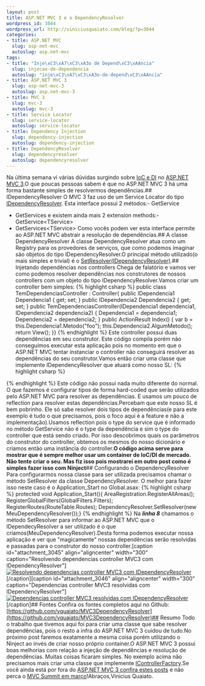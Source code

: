 ```yaml
--- 
layout: post
title: ASP.NET MVC 3 e o DependencyResolver
wordpress_id: 3044
wordpress_url: http://viniciusquaiato.com/blog/?p=3044
categories: 
- title: ASP.NET MVC
  slug: asp-net-mvc
  autoslug: asp.net-mvc
tags: 
- title: "Inje\xC3\xA7\xC3\xA3o de Depend\xC3\xAAncia"
  slug: injecao-de-dependencia
  autoslug: "inje\xC3\xA7\xC3\xA3o-de-depend\xC3\xAAncia"
- title: ASP.NET MVC 3
  slug: asp-net-mvc-3
  autoslug: asp.net-mvc-3
- title: MVC 3
  slug: mvc-3
  autoslug: mvc-3
- title: Service Locator
  slug: service-locator
  autoslug: service-locator
- title: Dependency Injection
  slug: dependency-injection
  autoslug: dependency-injection
- title: DependencyResolver
  slug: dependencyresolver
  autoslug: dependencyresolver
---
```

Na última semana vi várias dúvidas surgindo sobre [IoC e DI](http://viniciusquaiato.com/blog/wp-admin/edit-tags.php?action=edit&taxonomy=post_tag&post_type=post&tag_ID=27) no [ASP.NET MVC 3](http://viniciusquaiato.com/asp-net-mvc-3).O que poucas pessoas sabem é que no ASP.NET MVC 3 há uma forma bastante simples de resolvermos dependências.## IDependencyResolver
O MVC 3 faz uso de um Service Locator do tipo [IDependencyResolver](http://msdn.microsoft.com/en-us/library/system.web.mvc.idependencyresolver(v=vs.98).aspx). Esta interface possui 2 métodos:- GetService
- GetServices
e existem ainda mais 2 extension methods:- GetService&lt;TService&gt;
- GetServices&lt;TService&gt;
Como vocês podem ver esta interface permite ao ASP.NET MVC abstrair a resolução de dependências.## A classe DependencyResolver
A classe DependencyResolver atua como um Registry para os provedores de serviços, que como podemos imaginar são objetos do tipo IDependencyResolver.O principal método utilizado(o mais simples e trivial) é o [SetResolver(IDependencyResolver)](http://msdn.microsoft.com/en-us/library/gg401985(v=vs.98).aspx).## Injetando dependências nos controllers
Chega de falatório e vamos ver como podemos resolver dependências nos construtores de nossos controllers com um objeto do tipo IDependencyResolver.Vamos criar um controller bem simples:
{% highlight csharp %}
public class TemDependenciasController : Controller{    public IDependencia1 Dependencia1 { get; set; }    public IDependencia2 Dependencia2 { get; set; }    public TemDependenciasController(IDependencia1 dependencia1, IDependencia2 dependencia2)    {        Dependencia1 = dependencia1;        Dependencia2 = dependencia2;    }    public ActionResult Index()    {        var b = this.Dependencia1.Metodo("foo");        this.Dependencia2.AlgumMetodo();        return View();    }}
{% endhighlight %}
Este controller possui duas dependências em seu construtor. Este código compila porém não conseguimos executar esta aplicação pois no momento em que o ASP.NET MVC tentar instanciar o controller não conseguirá resolver as dependências do seu construtor.Vamos então criar uma classe que implemente IDependencyResolver que atuará como nosso SL:
{% highlight csharp %}

{% endhighlight %}
 Este código não possui nada muito diferente do normal. O que fazemos é configurar tipos de forma hard-coded que serão utilizados pelo ASP.NET MVC para resolver as dependências. E usamos um pouco de reflection para resolver estas dependências.Percebam que este nosso SL é bem pobrinho. Ele só sabe resolver dois tipos de dependências(e para este exemplo é tudo o que precisamos, pois o foco aqui é a feature e não a implementação).Usamos reflection pois o type do service que é informado no método GetService não é o type da dependência e sim o type do controller que está sendo criado. Por isso descobrimos quais os parâmetros do construtor do controller, obtemos os mesmos do nosso dicionário e criamos então uma instância do controller.**O código acima serve para mostrar que é sempre melhor usar um container de IoC/DI de mercado. Não tente criar o seu. Mas fiz isso pois mostrarei em outro post como é simples fazer isso  com Ninject**## Configurando o DependencyResolver
Para configurarmos nossa classe para ser utilizada precisamos chamar o método SetResolver da classe DependencyResolver. O melhor para fazer isso neste caso é o Application_Start no Global.asax:
{% highlight csharp %}
protected void Application_Start(){    AreaRegistration.RegisterAllAreas();    RegisterGlobalFilters(GlobalFilters.Filters);    RegisterRoutes(RouteTable.Routes);    DependencyResolver.SetResolver(new MeuDependencyResolver());}
{% endhighlight %}
Na **_linha 8_** chamamos o método SetResolver para informar ao ASP.NET MVC que o IDependecyResolver a ser utilizado é o que criamos(MeuDependencyResolver).Desta forma podemos executar nossa aplicação e ver que "magicamente" nossas dependências serão resolvidas e passadas para o construtor do nosso controller.[caption id="attachment_3045" align="aligncenter" width="300" caption="Resolvendo dependencias controller MVC3 com  IDependencyResolver"][![Resolvendo dependencias controller MVC3 com  IDependencyResolver](http://viniciusquaiato.com/blog/wp-content/uploads/2011/02/Resolvendo-dependencias-controller-IDependencyResolver-300x209.png "Resolvendo dependencias controller MVC3 com  IDependencyResolver")](http://viniciusquaiato.com/blog/wp-content/uploads/2011/02/Resolvendo-dependencias-controller-IDependencyResolver.png)[/caption][caption id="attachment_3046" align="aligncenter" width="300" caption="Dependencias controller MVC3 resolvidas com IDependencyResolver"][![Dependencias controller MVC3 resolvidas com IDependencyResolver](http://viniciusquaiato.com/blog/wp-content/uploads/2011/02/Dependencias-controller-resolvidas-com-IDependencyResolver-300x196.png "Dependencias controller MVC3 resolvidas com IDependencyResolver")](http://viniciusquaiato.com/blog/wp-content/uploads/2011/02/Dependencias-controller-resolvidas-com-IDependencyResolver.png)[/caption]## Fontes
Confira os fontes completos aqui no Github: [https://github.com/vquaiato/MVC3DependencyResolver](https://github.com/vquaiato/MVC3DependencyResolver)## Resumo
Todo o trabalho que tivemos aqui foi para criar uma classe que sabe resolver dependências, pois o resto a infra do ASP.NET MVC 3 cuidou de tudo.No próximo post faremos exatamente a mesma coisa porém utilizando o Ninject ao invés de criar nosso próprio container.O ASP.NET MVC 3 possui boas melhorias com relação a injeção de dependências e resolução de dependências. Muitas coisas ficaram simples. No exemplo acima não precisamos mais criar uma classe que implemente [IControllerFactory](http://msdn.microsoft.com/en-us/library/system.web.mvc.icontrollerfactory.aspx).Se você ainda está por fora do [ASP.NET MVC 3 confira estes posts](http://viniciusquaiato.com/blog/asp-net-mvc-3/) e não perca o [MVC Summit em março](http://mvcsummit.net)!Abraços,Vinicius Quaiato.
